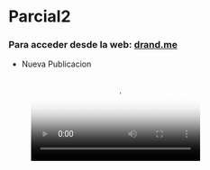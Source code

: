 # Parcial2

### Para acceder desde la web: [drand.me](https://drand.me/inicio) 


* Nueva Publicacion

<!-- blank line -->
<figure class="video_container">
  <video controls="true" allowfullscreen="true" poster="https://thumbs.gfycat.com/AdorableAngryAidi-size_restricted.gif">
    <source src="https://thumbs.gfycat.com/AdorableAngryAidi-size_restricted.gif" type="video/mp4">
   
  </video>
</figure>
<!-- blank line -->
